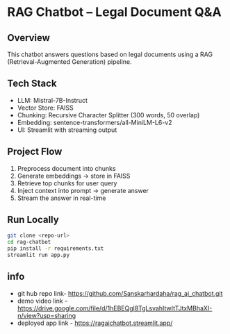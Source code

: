 # RAG Chatbot – Legal Document Q&A

##  Overview
This chatbot answers questions based on legal documents using a RAG (Retrieval-Augmented Generation) pipeline.

##  Tech Stack
-  LLM: Mistral-7B-Instruct
-  Vector Store: FAISS
-  Chunking: Recursive Character Splitter (300 words, 50 overlap)
-  Embedding: sentence-transformers/all-MiniLM-L6-v2
-  UI: Streamlit with streaming output

##  Project Flow
1. Preprocess document into chunks
2. Generate embeddings → store in FAISS
3. Retrieve top chunks for user query
4. Inject context into prompt → generate answer
5. Stream the answer in real-time

##  Run Locally
```bash
git clone <repo-url>
cd rag-chatbot
pip install -r requirements.txt
streamlit run app.py
```



##  info
- git hub repo link- https://github.com/Sanskarhardaha/rag_ai_chatbot.git
- demo video link - https://drive.google.com/file/d/1hEBEQgl8TgLsvahItwItTJtxMBhaXI-n/view?usp=sharing
- deployed app link - https://ragaichatbot.streamlit.app/
